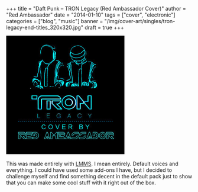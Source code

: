 +++
title = "Daft Punk – TRON Legacy (Red Ambassador Cover)"
author = "Red Ambassador"
date = "2014-01-10"
tags = ["cover", "electronic"]
categories = ["blog", "music"]
banner = "/img/cover-art/singles/tron-legacy-end-titles_320x320.jpg"
draft = true
+++


<img src=/img/cover-art/singles/tron-legacy-end-titles_320x320.jpg class="thumb" alt="Daft Punk's Tron: Legacy (RA Cover) Art">


This was made entirely with [LMMS](https://lmms.io/). I mean entirely. Default
voices and everything. I could have used some add-ons I have, but I decided to
challenge myself and find something decent in the default pack just to show
that you can make some cool stuff with it right out of the box.

<!-- If you want to hear the final version of this track, then go to this post: 
TRON: Legacy (RA Cover) -->